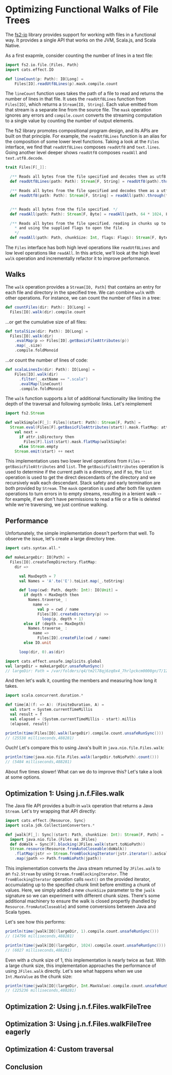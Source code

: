 # Optimizing Functional Walks of File Trees

The [fs2-io](https://fs2.io/#/io) library provides support for working with files in a functional way. It provides a single API that works on the JVM, Scala.js, and Scala Native.

As a first exapmle, consider counting the number of lines in a text file:

```scala
import fs2.io.file.{Files, Path}
import cats.effect.IO

def lineCount(p: Path): IO[Long] =
	Files[IO].readUtf8Lines(p).mask.compile.count
```

The `lineCount` function uses takes the path of a file to read and returns the number of lines in that file. It uses the `readUtf8Lines` function from `Files[IO]`, which returns a `Stream[IO, String]`. Each value emitted from that stream is a separate line from the source file. The `mask` operation ignores any errors and `compile.count` converts the streaming computation to a single value by counting the number of output elements.

The fs2 library promotes compositional program design, and its APIs are built on that principle. For example, the `readUtf8Lines` function is an alias for the composition of some lower level functions. Taking a look at the `Files` interface, we find that `readUtf8Lines` composes `readUtf8` and `text.lines`. Going another level deeper shows `readUtf8` composes `readAll` and `text.utf8.decode`.

```scala
trait Files[F[_]]:

  /** Reads all bytes from the file specified and decodes them as utf8 lines. */
  def readUtf8Lines(path: Path): Stream[F, String] = readUtf8(path).through(text.lines)

  /** Reads all bytes from the file specified and decodes them as a utf8 string. */
  def readUtf8(path: Path): Stream[F, String] = readAll(path).through(text.utf8.decode)


  /** Reads all bytes from the file specified. */
  def readAll(path: Path): Stream[F, Byte] = readAll(path, 64 * 1024, Flags.Read)

  /** Reads all bytes from the file specified, reading in chunks up to the specified limit,
    * and using the supplied flags to open the file.
    */
  def readAll(path: Path, chunkSize: Int, flags: Flags): Stream[F, Byte]
```

The `Files` interface has both high level operations like `readUtf8Lines` and low level operations like `readAll`. In this article, we'll look at the high level `walk` operation and incrementally refactor it to improve performance.

## Walks

The `walk` operation provides a `Stream[IO, Path]` that contains an entry for each file and directory in the specified tree. We can combine `walk` with other operations. For instance, we can count the number of files in a tree:

```scala
def countFiles(dir: Path): IO[Long] =
  Files[IO].walk(dir).compile.count
```

...or get the cumulative size of all files:

```scala
def totalSize(dir: Path): IO[Long] =
  Files[IO].walk(dir)
    .evalMap(p => Files[IO].getBasicFileAttributes(p))
    .map(_.size)
    .compile.foldMonoid
```

...or count the number of lines of code:

```scala
def scalaLinesIn(dir: Path): IO[Long] =
	Files[IO].walk(dir)
	  .filter(_.extName == ".scala")
	  .evalMap(lineCount)
	  .compile.foldMonoid
```

The `walk` function supports a lot of additional functionality like limiting the depth of the traversal and following symbolic links. Let's reimplement 

```scala
import fs2.Stream

def walkSimple[F[_]: Files](start: Path): Stream[F, Path] =
  Stream.eval(Files[F].getBasicFileAttributes(start)).mask.flatMap: attr =>
    val next =
      if attr.isDirectory then
        Files[F].list(start).mask.flatMap(walkSimple)
      else Stream.empty
    Stream.emit(start) ++ next
```

This implementation uses two lower level operations from `Files` -- `getBasicFileAttributes` and `list`. The `getBasicFileAttributes` operation is used to determine if the current path is a directory, and if so, the `list` operation is used to get the direct descendants of the directory and we recursively walk each descendant. Stack safety and early termination are both provided by `Stream`. The `mask` operation is used after both file system operations to turn errors in to empty streams, resulting in a lenient walk -- for example, if we don't have permissions to read a file or a file is deleted while we're traversing, we just continue walking.

## Performance

Unfortunately, the simple implementation doesn't perform that well. To observe the issue, let's create a large directory tree.

```scala
import cats.syntax.all.*

def makeLargeDir: IO[Path] =
  Files[IO].createTempDirectory.flatMap:
    dir =>

      val MaxDepth = 7
      val Names = 'A'.to('E').toList.map(_.toString)

      def loop(cwd: Path, depth: Int): IO[Unit] =
        if depth < MaxDepth then
          Names.traverse_ :
            name =>
              val p = cwd / name
              Files[IO].createDirectory(p) >>
                loop(p, depth + 1)
        else if (depth == MaxDepth)
          Names.traverse_ :
            name =>
              Files[IO].createFile(cwd / name)
        else IO.unit

      loop(dir, 0).as(dir)

import cats.effect.unsafe.implicits.global
val largeDir = makeLargeDir.unsafeRunSync() 
// largeDir: Path = /var/folders/q4/tm2l78qj6zq0x4_7hrlpckcm0000gn/T/12826854411176836357
```

And then let's walk it, counting the members and measuring how long it takes.

```scala
import scala.concurrent.duration.*

def time[A](f: => A): (FiniteDuration, A) =
  val start = System.currentTimeMillis
  val result = f
  val elapsed = (System.currentTimeMillis - start).millis
  (elapsed, result)

println(time(Files[IO].walk(largeDir).compile.count.unsafeRunSync()))
// (25538 milliseconds,488281)
```

Ouch! Let's compare this to using Java's built in `java.nio.file.Files.walk`:

```scala
println(time(java.nio.file.Files.walk(largeDir.toNioPath).count()))
// (5484 milliseconds,488281)
```

About five times slower! What can we do to improve this? Let's take a look at some options.

## Optimization 1: Using j.n.f.Files.walk

The Java file API provides a built-in `walk` operation that returns a Java `Stream`. Let's try wrapping that API directly:

```scala
import cats.effect.{Resource, Sync}
import scala.jdk.CollectionConverters.*

def jwalk[F[_]: Sync](start: Path, chunkSize: Int): Stream[F, Path] =
  import java.nio.file.{Files as JFiles}
  def doWalk = Sync[F].blocking(JFiles.walk(start.toNioPath))
  Stream.resource(Resource.fromAutoCloseable(doWalk))
    .flatMap(jstr => Stream.fromBlockingIterator(jstr.iterator().asScala, chunkSize))
    .map(jpath => Path.fromNioPath(jpath))
```

This implementation converts the Java stream returned by `JFiles.walk` to an `fs2.Stream` by using `Stream.fromBlockingIterator`. The `fromBlockingIterator` operation calls `next()` on the provided iterator, accumulating up to the specified chunk limit before emitting a chunk of values. Here, we simply added a new `chunkSize` parameter to the `jwalk` signature so we can experiment with different chunk sizes. There's some additional machinery to ensure the walk is closed propertly (handled by `Resource.fromAutoCloseable`) and some conversions between Java and Scala types.

Let's see how this performs:
```scala
println(time(jwalk[IO](largeDir, 1).compile.count.unsafeRunSync()))
// (14796 milliseconds,488281)

println(time(jwalk[IO](largeDir, 1024).compile.count.unsafeRunSync()))
// (6027 milliseconds,488281)
```

Even with a chunk size of 1, this implementation is nearly twice as fast. With a large chunk size, this implementation approaches the performance of using `JFiles.walk` directly. Let's see what happens when we use `Int.MaxValue` as the chunk size:

```scala
println(time(jwalk[IO](largeDir, Int.MaxValue).compile.count.unsafeRunSync()))
// (225236 milliseconds,488281)
```

## Optimization 2: Using j.n.f.Files.walkFileTree 

## Optimization 3: Using j.n.f.Files.walkFileTree eagerly

## Optimization 4: Custom traversal

## Conclusion

